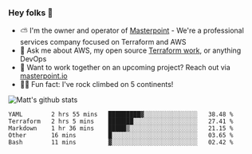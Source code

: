 

### Hey folks 👋

- ⛅️ I'm the owner and operator of [Masterpoint](https://masterpoint.io) - We're a professional services company focused on Terraform and AWS
- 💬 Ask me about AWS, my open source [Terraform work](https://github.com/masterpointio?q=terraform&type=&language=hcl), or anything DevOps
- 🔨 Want to work together on an upcoming project? Reach out via [masterpoint.io](https://masterpoint.io)
- 🧗‍♂️ Fun fact: I've rock climbed on 5 continents! 


![Matt's github stats](https://github-readme-stats.vercel.app/api?username=Gowiem&count_private=true&theme=cobalt&show_icons=true)

<!--START_SECTION:waka-->
```text
YAML        2 hrs 55 mins   █████████▓░░░░░░░░░░░░░░░   38.48 % 
Terraform   2 hrs 5 mins    ███████░░░░░░░░░░░░░░░░░░   27.41 % 
Markdown    1 hr 36 mins    █████▒░░░░░░░░░░░░░░░░░░░   21.15 % 
Other       16 mins         █░░░░░░░░░░░░░░░░░░░░░░░░   03.65 % 
Bash        11 mins         ▓░░░░░░░░░░░░░░░░░░░░░░░░   02.42 % 
```
<!--END_SECTION:waka-->
